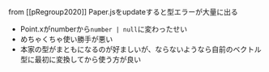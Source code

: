 
from [[pRegroup2020]]
Paper.jsをupdateすると型エラーが大量に出る
- Point.xがnumberから`number | null`に変わったせい
- めちゃくちゃ使い勝手が悪い
- 本家の型がまともになるのが好ましいが、ならないようなら自前のベクトル型に最初に変換してから使う方が良い
